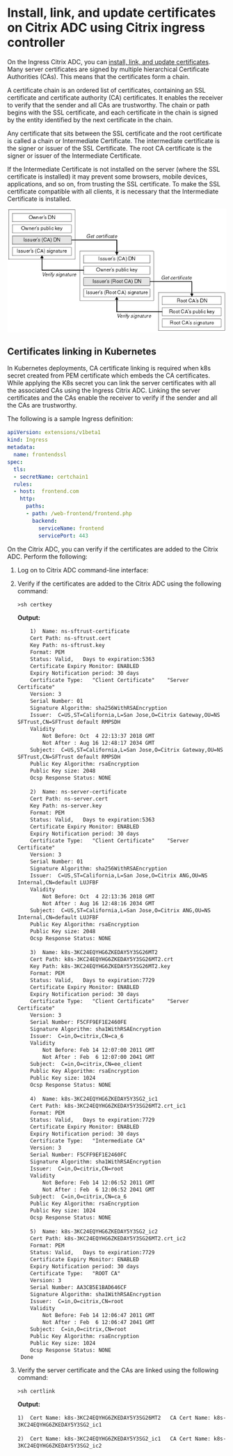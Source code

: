 # Install, link, and update certificates on Citrix ADC using Citrix ingress controller

On the Ingress Citrix ADC, you can [install, link, and update certificates](https://docs.citrix.com/en-us/citrix-adc/13/ssl/ssl-certificates/add-group-certs.html). Many server certificates are signed by multiple hierarchical Certificate Authorities (CAs). This means that the certificates form a chain.

A certificate chain is an ordered list of certificates, containing an SSL certificate and certificate authority (CA) certificates. It enables the receiver to verify that the sender and all CAs are trustworthy. The chain or path begins with the SSL certificate, and each certificate in the chain is signed by the entity identified by the next certificate in the chain.

Any certificate that sits between the SSL certificate and the root certificate is called a chain or Intermediate Certificate. The intermediate certificate is the signer or issuer of the SSL Certificate. The root CA certificate is the signer or issuer of the Intermediate Certificate.

If the Intermediate Certificate is not installed on the server (where the SSL certificate is installed) it may prevent some browsers, mobile devices, applications, and so on, from trusting the SSL certificate. To make the SSL certificate compatible with all clients, it is necessary that the Intermediate Certificate is installed.

![Certificate Chain](../media/cert-chain.jpg)

## Certificates linking in Kubernetes

In Kubernetes deployments, CA certificate linking is required when k8s secret created from PEM certificate which embeds the CA certificates. While applying the K8s secret you can link the server certificates with all the associated CAs using the Ingress Citrix ADC. Linking the server certificates and the CAs enable the receiver to verify if the sender and all the CAs are trustworthy.

The following is a sample Ingress definition:

```yml
apiVersion: extensions/v1beta1
kind: Ingress
metadata:
  name: frontendssl
spec:
  tls:
  - secretName: certchain1
  rules:
  - host:  frontend.com
    http:
      paths:
      - path: /web-frontend/frontend.php
        backend:
          serviceName: frontend
          servicePort: 443

```

On the Citrix ADC, you can verify if the certificates are added to the Citrix ADC. Perform the following:

1.  Log on to Citrix ADC command-line interface:

1.  Verify if the certificates are added to the Citrix ADC using the following command:

        >sh certkey

    **Output:**

            1)  Name: ns-sftrust-certificate
            Cert Path: ns-sftrust.cert
            Key Path: ns-sftrust.key
            Format: PEM
            Status: Valid,   Days to expiration:5363
            Certificate Expiry Monitor: ENABLED
            Expiry Notification period: 30 days
            Certificate Type:   "Client Certificate"    "Server Certificate"
            Version: 3
            Serial Number: 01
            Signature Algorithm: sha256WithRSAEncryption
            Issuer:  C=US,ST=California,L=San Jose,O=Citrix Gateway,OU=NS SFTrust,CN=SFTrust default RMPSDH
            Validity
                Not Before: Oct  4 22:13:37 2018 GMT
                Not After : Aug 16 12:48:17 2034 GMT
            Subject:  C=US,ST=California,L=San Jose,O=Citrix Gateway,OU=NS SFTrust,CN=SFTrust default RMPSDH
            Public Key Algorithm: rsaEncryption
            Public Key size: 2048
            Ocsp Response Status: NONE
         
            2)  Name: ns-server-certificate
            Cert Path: ns-server.cert
            Key Path: ns-server.key
            Format: PEM
            Status: Valid,   Days to expiration:5363
            Certificate Expiry Monitor: ENABLED
            Expiry Notification period: 30 days
            Certificate Type:   "Client Certificate"    "Server Certificate"
            Version: 3
            Serial Number: 01
            Signature Algorithm: sha256WithRSAEncryption
            Issuer:  C=US,ST=California,L=San Jose,O=Citrix ANG,OU=NS Internal,CN=default LUJFBF
            Validity
                Not Before: Oct  4 22:13:36 2018 GMT
                Not After : Aug 16 12:48:16 2034 GMT
            Subject:  C=US,ST=California,L=San Jose,O=Citrix ANG,OU=NS Internal,CN=default LUJFBF
            Public Key Algorithm: rsaEncryption
            Public Key size: 2048
            Ocsp Response Status: NONE
         
            3)  Name: k8s-3KC24EQYHG6ZKEDAY5Y3SG26MT2
            Cert Path: k8s-3KC24EQYHG6ZKEDAY5Y3SG26MT2.crt
            Key Path: k8s-3KC24EQYHG6ZKEDAY5Y3SG26MT2.key
            Format: PEM
            Status: Valid,   Days to expiration:7729
            Certificate Expiry Monitor: ENABLED
            Expiry Notification period: 30 days
            Certificate Type:   "Client Certificate"    "Server Certificate"
            Version: 3
            Serial Number: F5CFF9EF1E2460FE
            Signature Algorithm: sha1WithRSAEncryption
            Issuer:  C=in,O=citrix,CN=ca_6
            Validity
                Not Before: Feb 14 12:07:00 2011 GMT
                Not After : Feb  6 12:07:00 2041 GMT
            Subject:  C=in,O=citrix,CN=ee_client
            Public Key Algorithm: rsaEncryption
            Public Key size: 1024   
            Ocsp Response Status: NONE
         
            4)  Name: k8s-3KC24EQYHG6ZKEDAY5Y3SG2_ic1
            Cert Path: k8s-3KC24EQYHG6ZKEDAY5Y3SG26MT2.crt_ic1
            Format: PEM
            Status: Valid,   Days to expiration:7729
            Certificate Expiry Monitor: ENABLED
            Expiry Notification period: 30 days
            Certificate Type:   "Intermediate CA"
            Version: 3
            Serial Number: F5CFF9EF1E2460FC
            Signature Algorithm: sha1WithRSAEncryption
            Issuer:  C=in,O=citrix,CN=root
            Validity
                Not Before: Feb 14 12:06:52 2011 GMT
                Not After : Feb  6 12:06:52 2041 GMT
            Subject:  C=in,O=citrix,CN=ca_6
            Public Key Algorithm: rsaEncryption
            Public Key size: 1024
            Ocsp Response Status: NONE
         
            5)  Name: k8s-3KC24EQYHG6ZKEDAY5Y3SG2_ic2
            Cert Path: k8s-3KC24EQYHG6ZKEDAY5Y3SG26MT2.crt_ic2
            Format: PEM
            Status: Valid,   Days to expiration:7729
            Certificate Expiry Monitor: ENABLED
            Expiry Notification period: 30 days
            Certificate Type:   "ROOT CA"
            Version: 3
            Serial Number: AA3CB5E1BAD646CF
            Signature Algorithm: sha1WithRSAEncryption
            Issuer:  C=in,O=citrix,CN=root
            Validity
                Not Before: Feb 14 12:06:47 2011 GMT
                Not After : Feb  6 12:06:47 2041 GMT
            Subject:  C=in,O=citrix,CN=root
            Public Key Algorithm: rsaEncryption
            Public Key size: 1024
            Ocsp Response Status: NONE
         Done

1.  Verify the server certificate and the CAs are linked using the following command:

        >sh certlink

    **Output:**

        1)  Cert Name: k8s-3KC24EQYHG6ZKEDAY5Y3SG26MT2   CA Cert Name: k8s-3KC24EQYHG6ZKEDAY5Y3SG2_ic1
 
        2)  Cert Name: k8s-3KC24EQYHG6ZKEDAY5Y3SG2_ic1   CA Cert Name: k8s-3KC24EQYHG6ZKEDAY5Y3SG2_ic2